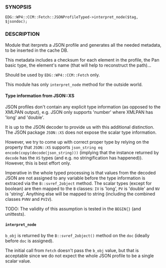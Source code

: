 
### SYNOPSIS

    EDG::WP4::CCM::Fetch::JSONProfileTyped->interpret_node($tag, $jsondoc);

### DESCRIPTION

Module that iterprets a JSON profile and generates all the needed
metadata, to be inserted in the cache DB.

This metadata includes a checksum for each element in the profile, the
Pan basic type, the element's name (that will help to reconstruct the path)...

Should be used by `EDG::WP4::CCM::Fetch` only.

This module has only `interpret_node` method for the outside world.

#### Type information from JSON::XS

JSON profiles don't contain any explicit type information (as opposed to the
XMLPAN output), e.g. JSON only supports 'number' where XMLPAN has 'long' and 'double'.

It is up to the JSON decoder to provide us with this additional distinction.
The JSON package `JSON::XS` does not expose the scalar type information.

However, we try to come up with correct proper type by relying on the property that
`JSON::XS` supports `json_string eq encode(copy(decode(json_string)))`
(implying that the instance returned by `decode` has the `XS` types
(and e.g. no stringification has happened)). However, this is best effort only.

Imperative in the whole typed processing is that values from the decoded JSON
are not assigned to any variable before the type information is extraced via the
`B::svref_2object` method. The scalar types (except for boolean) are then mapped to
the `B` classes: `IV` is 'long', `PV` is 'double' and `NV` is 'string'.
Anything else will be mapped to string (including the combined classes `PVNV` and `PVIV`).

TODO: The validity of this assumption is tested in the `BEGIN{}` (and unittests).

#### `interpret_node`

`b_obj` is returned by the `B::svref_2object()` method on the `doc`
(ideally before `doc` is assigned).

The initial call from `Fetch` doesn't pass the `b_obj` value, but that is
acceptable since we do not expect the whole JSON profile to be a single scalar value.
